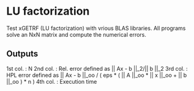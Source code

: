 # LU factorization

Test xGETRF (LU factorization) with vrious BLAS libraries.
All programs solve an NxN matrix and compute the numerical errors.

## Outputs 
1st col. : N
2nd col. : Rel. error defined as || Ax - b ||_2/|| b ||_2
3rd col. : HPL error defined as || Ax - b ||_oo / ( eps * ( || A ||_oo * || x ||_oo + || b ||_oo ) * n )
4th col. : Execution time
